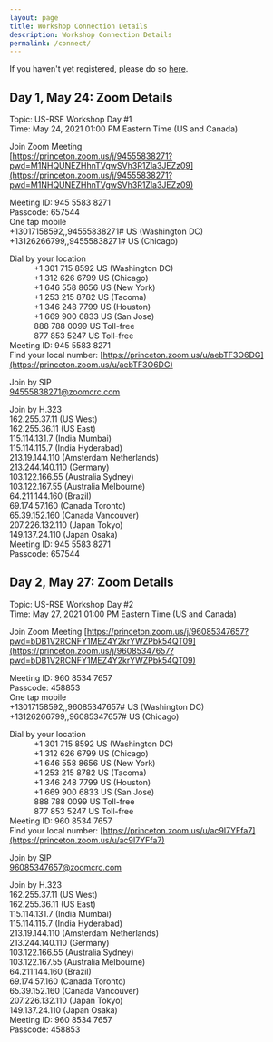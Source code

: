 ```yaml
---
layout: page
title: Workshop Connection Details
description: Workshop Connection Details
permalink: /connect/
---
```


If you haven't yet registered, please do so [here](https://forms.gle/P31PaQykLWqe1MKm8).

## Day 1, May 24: Zoom Details

Topic: US-RSE Workshop Day #1  
Time: May 24, 2021 01:00 PM Eastern Time (US and Canada)

Join Zoom Meeting  
[https://princeton.zoom.us/j/94555838271?pwd=M1NHQUNEZHhnTVgwSVh3R1Zla3JEZz09](https://princeton.zoom.us/j/94555838271?pwd=M1NHQUNEZHhnTVgwSVh3R1Zla3JEZz09)  

Meeting ID: 945 5583 8271  
Passcode: 657544  
One tap mobile  
+13017158592,,94555838271# US (Washington DC)  
+13126266799,,94555838271# US (Chicago)  

Dial by your location  
&nbsp; &nbsp; &nbsp; &nbsp;&nbsp; &nbsp; +1 301 715 8592 US (Washington DC)  
&nbsp; &nbsp; &nbsp; &nbsp;&nbsp; &nbsp; +1 312 626 6799 US (Chicago)  
&nbsp; &nbsp; &nbsp; &nbsp;&nbsp; &nbsp; +1 646 558 8656 US (New York)  
&nbsp; &nbsp; &nbsp; &nbsp;&nbsp; &nbsp; +1 253 215 8782 US (Tacoma)  
&nbsp; &nbsp; &nbsp; &nbsp;&nbsp; &nbsp; +1 346 248 7799 US (Houston)  
&nbsp; &nbsp; &nbsp; &nbsp;&nbsp; &nbsp; +1 669 900 6833 US (San Jose)  
&nbsp; &nbsp; &nbsp; &nbsp;&nbsp; &nbsp; 888 788 0099 US Toll-free  
&nbsp; &nbsp; &nbsp; &nbsp;&nbsp; &nbsp; 877 853 5247 US Toll-free  
Meeting ID: 945 5583 8271  
Find your local number: [https://princeton.zoom.us/u/aebTF3O6DG](https://princeton.zoom.us/u/aebTF3O6DG)    

Join by SIP  
94555838271@zoomcrc.com

Join by H.323  
162.255.37.11 (US West)  
162.255.36.11 (US East)  
115.114.131.7 (India Mumbai)  
115.114.115.7 (India Hyderabad)  
213.19.144.110 (Amsterdam Netherlands)  
213.244.140.110 (Germany)  
103.122.166.55 (Australia Sydney)  
103.122.167.55 (Australia Melbourne)  
64.211.144.160 (Brazil)  
69.174.57.160 (Canada Toronto)  
65.39.152.160 (Canada Vancouver)  
207.226.132.110 (Japan Tokyo)  
149.137.24.110 (Japan Osaka)  
Meeting ID: 945 5583 8271  
Passcode: 657544  

## Day 2, May 27: Zoom Details

Topic: US-RSE Workshop Day #2  
Time: May 27, 2021 01:00 PM Eastern Time (US and Canada)  

Join Zoom Meeting
[https://princeton.zoom.us/j/96085347657?pwd=bDB1V2RCNFY1MEZ4Y2krYWZPbk54QT09](https://princeton.zoom.us/j/96085347657?pwd=bDB1V2RCNFY1MEZ4Y2krYWZPbk54QT09)  

Meeting ID: 960 8534 7657  
Passcode: 458853  
One tap mobile  
+13017158592,,96085347657# US (Washington DC)  
+13126266799,,96085347657# US (Chicago)  

Dial by your location  
&nbsp; &nbsp; &nbsp; &nbsp;&nbsp; &nbsp; +1 301 715 8592 US (Washington DC)  
&nbsp; &nbsp; &nbsp; &nbsp;&nbsp; &nbsp; +1 312 626 6799 US (Chicago)  
&nbsp; &nbsp; &nbsp; &nbsp;&nbsp; &nbsp; +1 646 558 8656 US (New York)  
&nbsp; &nbsp; &nbsp; &nbsp;&nbsp; &nbsp; +1 253 215 8782 US (Tacoma)  
&nbsp; &nbsp; &nbsp; &nbsp;&nbsp; &nbsp; +1 346 248 7799 US (Houston)  
&nbsp; &nbsp; &nbsp; &nbsp;&nbsp; &nbsp; +1 669 900 6833 US (San Jose)  
&nbsp; &nbsp; &nbsp; &nbsp;&nbsp; &nbsp; 888 788 0099 US Toll-free  
&nbsp; &nbsp; &nbsp; &nbsp;&nbsp; &nbsp; 877 853 5247 US Toll-free  
Meeting ID: 960 8534 7657  
Find your local number: [https://princeton.zoom.us/u/ac9I7YFfa7](https://princeton.zoom.us/u/ac9I7YFfa7)  

Join by SIP  
96085347657@zoomcrc.com

Join by H.323  
162.255.37.11 (US West)  
162.255.36.11 (US East)  
115.114.131.7 (India Mumbai)  
115.114.115.7 (India Hyderabad)  
213.19.144.110 (Amsterdam Netherlands)  
213.244.140.110 (Germany)  
103.122.166.55 (Australia Sydney)  
103.122.167.55 (Australia Melbourne)  
64.211.144.160 (Brazil)  
69.174.57.160 (Canada Toronto)  
65.39.152.160 (Canada Vancouver)  
207.226.132.110 (Japan Tokyo)  
149.137.24.110 (Japan Osaka)  
Meeting ID: 960 8534 7657  
Passcode: 458853  
